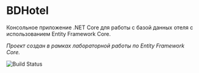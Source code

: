 # BDHotel

Консольное приложение .NET Core для работы с базой данных отеля с использованием Entity Framework Core.

*Проект создан в рамках лабораторной работы по Entity Framework Core.*

![Build Status](https://github.com/sad21320/BDHotel/actions/workflows/build.yml/badge.svg)
